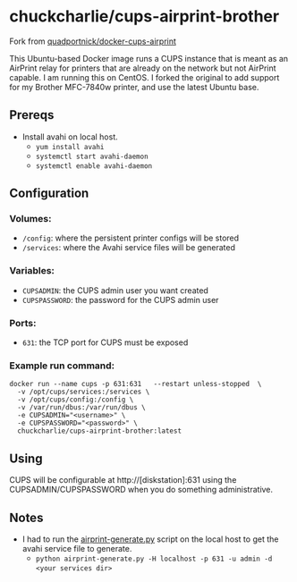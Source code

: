 # chuckcharlie/cups-airprint-brother

Fork from [quadportnick/docker-cups-airprint](https://github.com/quadportnick/docker-cups-airprint)

This Ubuntu-based Docker image runs a CUPS instance that is meant as an AirPrint relay for printers that are already on the network but not AirPrint capable. I am running this on CentOS. I forked the original to add support for my Brother MFC-7840w printer, and use the latest Ubuntu base.

## Prereqs
* Install avahi on local host.
  * `yum install avahi`
  * `systemctl start avahi-daemon`
  * `systemctl enable avahi-daemon` 

## Configuration

### Volumes:
* `/config`: where the persistent printer configs will be stored
* `/services`: where the Avahi service files will be generated

### Variables:
* `CUPSADMIN`: the CUPS admin user you want created
* `CUPSPASSWORD`: the password for the CUPS admin user

### Ports:
* `631`: the TCP port for CUPS must be exposed

### Example run command:
```
docker run --name cups -p 631:631   --restart unless-stopped  \
  -v /opt/cups/services:/services \
  -v /opt/cups/config:/config \
  -v /var/run/dbus:/var/run/dbus \
  -e CUPSADMIN="<username>" \
  -e CUPSPASSWORD="<password>" \
  chuckcharlie/cups-airprint-brother:latest
```

## Using
CUPS will be configurable at http://[diskstation]:631 using the CUPSADMIN/CUPSPASSWORD when you do something administrative.

## Notes
* I had to run the [airprint-generate.py](/root/root/airprint-generate.py) script on the local host to get the avahi service file to generate.
  * `python airprint-generate.py -H localhost -p 631 -u admin -d <your services dir>`
 
